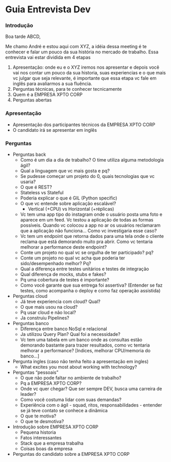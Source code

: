 # Guia Entrevista Dev

### Introdução

Boa tarde ABCD,

Me chamo André e estou aqui com XYZ, a idéia dessa meeting é te conhecer e falar um pouco da sua história no mercado de trabalho. Essa entrevista vai estar dividida em 4 etapas

1. Apresentação: onde eu e o XYZ iremos nos apresentar e depois você vai nos contar um pouco da sua historia, suas experiencias e o que mais vc julgar que seja relevante, é importante que essa etapa vc fale em inglês para avaliarmos a sua fluência.
2. Perguntas técnicas, para te conhecer tecnicamente
3. Quem é a EMPRESA XPTO CORP
4. Perguntas abertas

### Apresentação

- Apresentação dos participantes técnicos da EMPRESA XPTO CORP
- O candidato irá se apresentar em inglês

### Perguntas

- Perguntas back
    - Como é um dia a dia de trabalho? O time utiliza alguma metodologia ágil?
    - Qual a linguagem que vc mais gosta e pq?
    - Se pudesse começar um projeto do 0, quais tecnologias que vc usaria?
    - O que é REST?
    - Stateless vs Stateful
    - Poderia explicar o que é GIL (Python specific)
    - O que vc entende sobre aplicação escalável?
        - Vertical (+CPU) vs Horizontal (+réplicas)
    - Vc tem uma app tipo do instagram onde o usuário posta uma foto e aparece em um feed. Vc testou a aplicação de todas as formas possíveis. Quando vc colocou a app no ar os usuários reclamaram que a aplicação não funciona… Como vc investigaria esse caso?
    - Vc tem um endpoint que retorna dados para uma tela onde o cliente reclama que está demorando muito pra abrir. Como vc tentaria melhorar a performance deste endpoint?
    - Conte um projeto no qual vc se orgulha de ter participado? pq?
    - Conte um projeto no qual vc acha que poderia ter sido/desempenhado melhor? Pq?
    - Qual a diferença entre testes unitários e testes de integração
    - Qual diferença de mocks, stubs e fakes?
    - Pq uma cobertura de testes é importante?
    - Como você garante que sua entrega foi assertiva? (Entender se faz testes, como acompanha o deploy e como faz operação assistida)
- Perguntas cloud
    - Já teve experiencia com cloud? Qual?
    - O que mais usou na cloud?
    - Pq usar cloud e não local?
    - Ja construiu Pipelines?
- Perguntas banco
    - Diferença entre banco NoSql e relacional
    - Ja utilizou Query Plan? Qual foi a necessidade?
    - Vc tem uma tabela em um banco onde as consultas estão demorando bastante para trazer resultados, como vc tentaria melhorar a performance? [Indices, melhorar CPU/memoria do banco…]
- Pergunta ingles (caso não tenha feito a apresentação em ingles)
    - What excites you most about working with technology?
- Perguntas “pessoais”
    - O que não pode faltar no ambiente de trabalho?
    - Pq a EMPRESA XPTO CORP?
    - Onde vc quer chegar? Que ser sempre DEV, busca uma carreira de leader?
    - Como você costuma lidar com suas demandas?
    - Experiência com o ágil - squad, ritos, responsabilidades - entender se já teve contato se conhece a dinâmica
    - O que te motiva?
    - O que te desmotiva?
- Introdução sobre EMPRESA XPTO CORP
    - Pequena historia
    - Fatos interessantes
    - Stack que a empresa trabalha
    - Coisas boas da empresa
- Perguntas do candidato sobre a EMPRESA XPTO CORP
